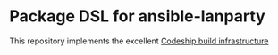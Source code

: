 Package DSL for ansible-lanparty
===

This repository implements the excellent [Codeship build infrastructure](https://blog.codeship.com/using-docker-build-debian-packages/)

